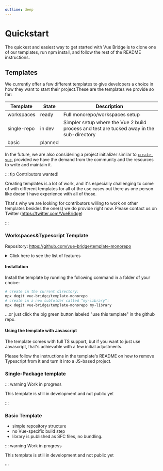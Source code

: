 ```yaml
---
outline: deep
---
```


# Quickstart


The quickest and easiest way to get started with Vue Bridge is to clone one of our templates, run npm install, and follow the rest of the README instructions.


## Templates

We currently offer a few different templates to give developers a choice in how they want to start their project.These are the templates we provide so far:

| Template     | State   | Description                                 |
|--------------|---------|---------------------------------------------|
|workspaces    | ready   | Full monorepo/workspaces setup              |
|single-repo   | in dev  | Simpler setup where the Vue 2 build process and test are tucked away in the sub-directory |
|basic         | planned | 

In the future, we are also considering a project initializer similar to [`create-vue`](https://githubcom/vuejs/create-vue), provided we have the demand from the community and the resources to write and maintain it.


::: tip Contributors wanted!

Creating templates is a lot of work, and it's especially challenging to come of with different templates for all of the use cases out there as one person like doesn't have experience with all of those.

That's why we are looking for contributors willing to work on other templates besides the one(s) we do provide right now. Please contact us on Twitter (https://twitter.com/VueBridge)

:::

### Workspaces&Typescript Template

<div class="flex mt-3 text-xl">
  <i-vscode-icons-file-type-pnpm />
  <i-vscode-icons-file-type-eslint />
  <i-vscode-icons-file-type-typescript />
  <i-vscode-icons-file-type-vitest />
</div>

Repository: https://github.com/vue-bridge/template-monorepo

<details>
<summary>Click here to see the list of features</summary>

* Workspaces with PNPM
* Build, Test and Publish a component library for both Vue 2 and Vue 3 from one codebase
* Typescript (Easily removable for JS-Users)
* Linting with Eslint 8
* Unit-Tests with Vitest
* Bundling and local dev with Vite
* Interoperability supported by the @vue-bridge/* packages:
* @vue-bridge/eslint-config : eslint rules that support you in writing interoperable code
* @vue-bridge/runtime : tiny runtime enhancements for interoperability between Vue 2 and Vue 3
* @vue-bridge/vite-plugin : Vite plugin for build-time optimizations
* @vue-bridge/testing : Harmonized API for @vue/test-utils versions 1 and 2

</details>

#### Installation

Install the template by running the following command in a folder of your choice:

```bash
# create in the current directory:
npx degit vue-bridge/template-monorepo
# create in a new subfolder called "my-library":
npx degit vue-bridge/template-monorepo my-library
```
...or just click the big green button labeled "use this template" in the github repo.

#### Using the template with Javascript

The template comes with full TS support, but if you want to just use Javascript, that's achievable with a few initial adjustments.

Please follow the instructions in the template's README on how to remove Typescript from it and turn it into a JS-based project.

### Single-Package template

::: warning Work in progress

This template is still in development and not public yet

:::

### Basic Template

* simple repository structure
* no Vue-specific build step
* library is published as SFC files, no bundling.

::: warning Work in progress

This template is still in development and not public yet

:::